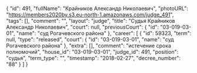 {
    "id": 491,
    "fullName": "Крайников Александр Николаевич",
    "photoURL": "https://members2020by.s3.eu-north-1.amazonaws.com/judge_491",
    "tags": [],
    "comment": "",
    "layout": "judge",
    "title": "Судья Крайников Александр Николаевич",
    "court": null,
    "previousCourt": {
        "id": "03-019-03-01",
        "name": "суд Рогачевского района"
    },
    "career": [
        {
            "id": 59323,
            "term": null,
            "type": "released",
            "court": {
                "id": "03-019-03-01",
                "name": "суд Рогачевского района"
            },
            "extra": [],
            "comment": "истечение срока полномочий",
            "house_id": "03-019-03-01",
            "judge_id": 491,
            "position": "судья",
            "term_type": "",
            "timestamp": "2018-02-27",
            "decree_number": "88"
        }
    ]
}